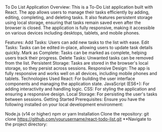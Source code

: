 To Do List Application
Overview:
This is a To-Do List application built with React. The app allows users to manage their tasks efficiently by adding, editing, completing, and deleting tasks. It also features persistent storage using local storage, ensuring that tasks remain saved even after the browser is closed. The application is fully responsive, making it accessible on various devices including desktops, tablets, and mobile phones.

Features:
Add Tasks: Users can add new tasks to the list with ease.
Edit Tasks: Tasks can be edited in-place, allowing users to update task details quickly.
Mark as Complete: Tasks can be marked as complete, helping users track their progress.
Delete Tasks: Unwanted tasks can be removed from the list.
Persistent Storage: Tasks are stored in the browser's local storage, so they persist across sessions.
Responsive Design: The app is fully responsive and works well on all devices, including mobile phones and tablets.
Technologies Used
React: For building the user interface components and managing the application state.
JavaScript (ES6+): For adding interactivity and handling logic.
CSS: For styling the application and ensuring a responsive design.
Local Storage: For persisting the user's tasks between sessions.
Getting Started
Prerequisites:
Ensure you have the following installed on your local development environment:

Node.js (v14 or higher)
npm or yarn
Installation
Clone the repository:
git clone https://github.com/yourusername/react-todo-list.git
**Navigate to the project directory:






